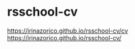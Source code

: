 # rsschool-cv
https://irinazorico.github.io/rsschool-cv/cv
https://irinazorico.github.io/rsschool-cv/
